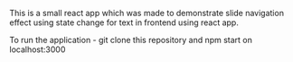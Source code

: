 This is a small react app which was made to demonstrate slide navigation effect using state change for text in frontend using react app. 

To run the application - 
git clone this repository and npm start on localhost:3000

